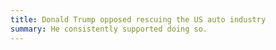 ```yaml
---
title: Donald Trump opposed rescuing the US auto industry
summary: He consistently supported doing so.
---
```

